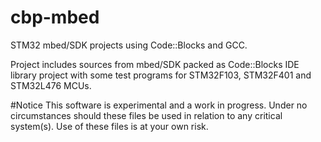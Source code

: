 # cbp-mbed
STM32 mbed/SDK projects using Code::Blocks and GCC.

Project includes sources from mbed/SDK packed as Code::Blocks IDE library project with some test programs for STM32F103, STM32F401 and STM32L476 MCUs. 

#Notice
This software is experimental and a work in progress. Under no circumstances should these files be used in relation to any critical system(s). Use of these files is at your own risk.
